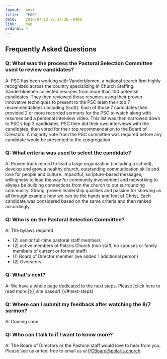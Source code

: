 ```yaml
---
layout:  post
title:   "FAQ"
date:    2016-07-13 22:37:26 -0400
link:    faq
ordinal: 4
---
```


## Frequently Asked Questions

### Q: What was the process the Pastoral Selection Committee used to review candidates?  
A: PSC has been working with Vanderblomen, a national search firm highly recognized across the country specializing in Church Staffing.  Vanderbloemen collected resumes from more than 100 potential candidates. They then reviewed those resumes using their proven innovative techniques to  present to the PSC team their top 7 recommendations (including Scott). Each of those 7 candidates then provided 2 or more recorded sermons for the PSC to watch along with resumes and a personal interview video. This list was then narrowed down to PSC’s top 3 candidates. PSC then did their own interviews with the candidates, then voted for their top recommendation to the Board of Directors.  A majority vote from the PSC committee was required before any candidate would be presented to the congregation.

### Q: What criteria was used to select the candidate?  
A: Proven track record to lead a large organization (including a school), develop and grow a healthy church, outstanding communication skills and love for people and culture. Impactful, scripture-based messages, willingness to lead the way for community involvement and networking to always be building connections from the church to our surrounding community.  Strong, proven leadership qualities and passion for showing us all through example how we can be the hands and feet of Christ.  Each candidate was considered based on the same criteria and then ranked accordingly.

### Q: Who is on the Pastoral Selection Committee?  
A: The bylaws required
* (2) senior full-time pastoral staff members
* (2) active members of Polaris Church (non staff, no spouses or family members of current or former staff)
* (1) Board of Director member (we added 1 additional person)
* (2) Overseers 


### Q: What's next?  
A: We have a whole page dedicated to the next steps. Please [click here to read more.]({{ site.baseurl }}/#next-steps)


### Q: Where can I submit my feedback after watching the 8/7 sermon?
A: Coming soon

### Q: Who can I talk to if I want to know more?  
A: The Board of Directors or the Pastoral staff would love to hear from you. Please see us or feel free to email us at [PCBoard@polaris.church](mailto:PCBoard@polaris.church)